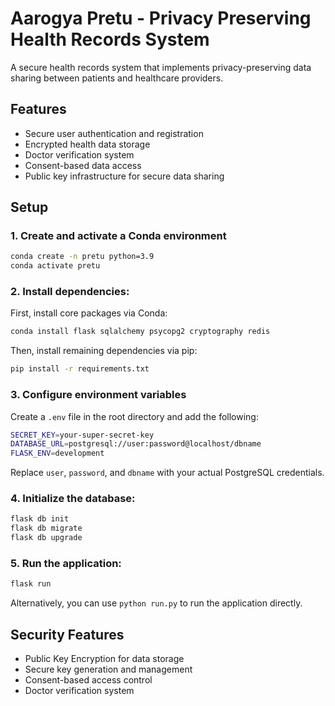 # Aarogya Pretu - Privacy Preserving Health Records System

A secure health records system that implements privacy-preserving data sharing between patients and healthcare providers.

## Features

- Secure user authentication and registration
- Encrypted health data storage
- Doctor verification system
- Consent-based data access
- Public key infrastructure for secure data sharing

## Setup

### 1. Create and activate a Conda environment

```bash
conda create -n pretu python=3.9
conda activate pretu
```

### 2. Install dependencies:

First, install core packages via Conda:

```bash
conda install flask sqlalchemy psycopg2 cryptography redis
```

Then, install remaining dependencies via pip:

```bash
pip install -r requirements.txt
```

### 3. Configure environment variables

Create a `.env` file in the root directory and add the following:

```bash
SECRET_KEY=your-super-secret-key
DATABASE_URL=postgresql://user:password@localhost/dbname
FLASK_ENV=development
```

Replace `user`, `password`, and `dbname` with your actual PostgreSQL credentials.

### 4. Initialize the database:

```bash
flask db init
flask db migrate
flask db upgrade
```

### 5. Run the application:

```bash
flask run
```

Alternatively, you can use `python run.py` to run the application directly.

## Security Features

- Public Key Encryption for data storage
- Secure key generation and management
- Consent-based access control
- Doctor verification system
